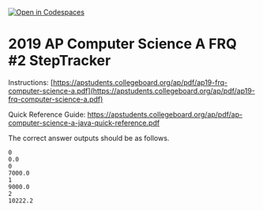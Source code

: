 [![Open in Codespaces](https://classroom.github.com/assets/launch-codespace-7f7980b617ed060a017424585567c406b6ee15c891e84e1186181d67ecf80aa0.svg)](https://classroom.github.com/open-in-codespaces?assignment_repo_id=14839585)
# 2019  AP Computer Science A FRQ #2 StepTracker
Instructions:  [https://apstudents.collegeboard.org/ap/pdf/ap19-frq-computer-science-a.pdf](https://apstudents.collegeboard.org/ap/pdf/ap19-frq-computer-science-a.pdf)   

Quick Reference Guide:  https://apstudents.collegeboard.org/ap/pdf/ap-computer-science-a-java-quick-reference.pdf  

The correct answer outputs should be as follows.  

 

```
0
0.0
0
7000.0
1
9000.0
2
10222.2 
```
